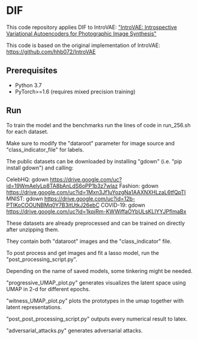 # DIF

This code repository applies DIF to IntroVAE: ["IntroVAE: Introspective Variational Autoencoders for Photographic Image Synthesis"](http://papers.nips.cc/paper/7291-introvae-introspective-variational-autoencoders-for-photographic-image-synthesis)

This code is based on the original implementation of IntroVAE: https://github.com/hhb072/IntroVAE

## Prerequisites
* Python 3.7
* PyTorch>=1.6 (requires mixed precision training)

## Run

To train the model and the benchmarks run the lines of code in run_256.sh for each dataset.

Make sure to modify the "dataroot" parameter for image source and "class_indicator_file" for labels.

The public datasets can be downloaded by installing "gdown" (i.e. "pip install gdown") and calling:

CelebHQ: gdown https://drive.google.com/uc?id=19WmAelyLp8TA8bAnLdS6oPP1b3z7wlaz
Fashion: gdown https://drive.google.com/uc?id=1Mxn3Jf1uYozgNa1AAXNXHLzaL6tfQpTI
MNIST: gdown https://drive.google.com/uc?id=12b-PTIKoCOOUNBMq0Y7B3itUtkJ26ebC
COVID-19: gdown https://drive.google.com/uc?id=1kpjRm-KWWiffaOYbULsKLIYYJPflmaBx

These datasets are already preprocessed and can be trained on directly after unzipping them.

They contain both "dataroot" images and the "class_indicator" file.

To post process and get images and fit a lasso model, run the "post_processing_script.py".

Depending on the name of saved models, some tinkering might be needed. 

"progressive_UMAP_plot.py" generates visualizes the latent space using UMAP in 2-d for different epochs.

"witness_UMAP_plot.py" plots the prototypes in the umap together with latent representations.

"post_post_processing_script.py" outputs every numerical result to latex.

"adversarial_attacks.py" generates adversarial attacks.

